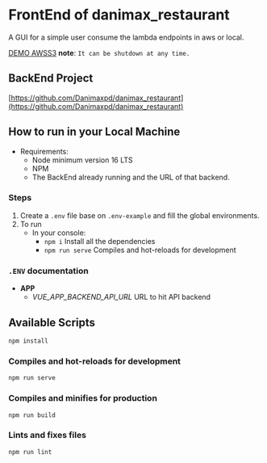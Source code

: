 # FrontEnd of danimax_restaurant

A GUI for a simple user consume the lambda endpoints in aws or local.

[DEMO AWSS3](http://danimaxrestaurantfront.s3-website-us-east-1.amazonaws.com/records) **note**: `It can be shutdown at any time.`

## BackEnd Project

[https://github.com/Danimaxpd/danimax_restaurant](https://github.com/Danimaxpd/danimax_restaurant)

## How to run in your Local Machine

- Requirements:
  - Node minimum version 16 LTS
  - NPM
  - The BackEnd already running and the URL of that backend.

### Steps

1. Create a `.env` file base on `.env-example` and fill the global environments.
2. To run
   - In your console:
     - `npm i` Install all the dependencies
     - `npm run serve` Compiles and hot-reloads for development

### `.ENV` documentation

- **APP**
  - _VUE_APP_BACKEND_API_URL_ URL to hit API backend

## Available Scripts

```
npm install
```

### Compiles and hot-reloads for development

```
npm run serve
```

### Compiles and minifies for production

```
npm run build
```

### Lints and fixes files

```
npm run lint
```
